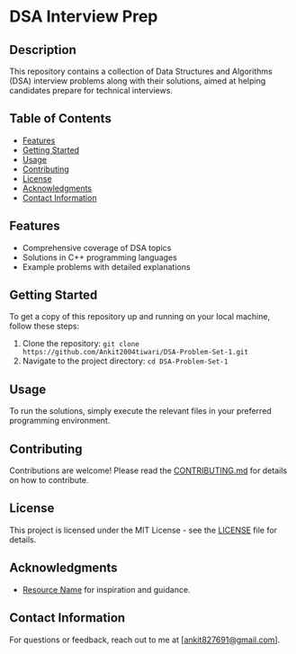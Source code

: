 # DSA Interview Prep  

## Description  
This repository contains a collection of Data Structures and Algorithms (DSA) interview problems along with their solutions, aimed at helping candidates prepare for technical interviews.  

## Table of Contents  
- [Features](#features)  
- [Getting Started](#getting-started)  
- [Usage](#usage)  
- [Contributing](#contributing)  
- [License](#license)  
- [Acknowledgments](#acknowledgments)  
- [Contact Information](#contact-information)  

## Features  
- Comprehensive coverage of DSA topics  
- Solutions in C++ programming languages  
- Example problems with detailed explanations  

## Getting Started  
To get a copy of this repository up and running on your local machine, follow these steps:  
1. Clone the repository: `git clone https://github.com/Ankit2004tiwari/DSA-Problem-Set-1.git`  
2. Navigate to the project directory: `cd DSA-Problem-Set-1`  

## Usage  
To run the solutions, simply execute the relevant files in your preferred programming environment.  

## Contributing  
Contributions are welcome! Please read the [CONTRIBUTING.md](CONTRIBUTING.md) for details on how to contribute.  

## License  
This project is licensed under the MIT License - see the [LICENSE](LICENSE) file for details.  

## Acknowledgments  
- [Resource Name](link) for inspiration and guidance.  

## Contact Information  
For questions or feedback, reach out to me at [ankit827691@gmail.com].
